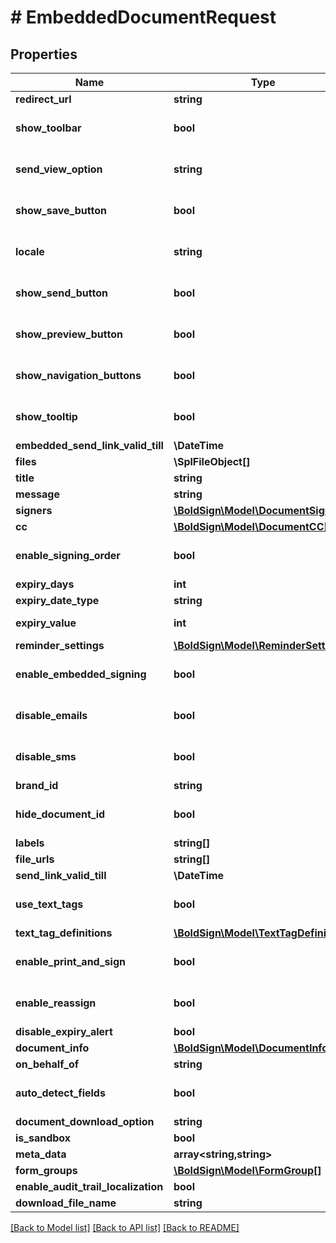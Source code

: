 # # EmbeddedDocumentRequest

## Properties

Name | Type | Description | Notes
------------ | ------------- | ------------- | -------------
**redirect_url** | **string** |  | [optional]
**show_toolbar** | **bool** |  | [optional] [default to false]
**send_view_option** | **string** |  | [optional] [default to 'PreparePage']
**show_save_button** | **bool** |  | [optional] [default to true]
**locale** | **string** |  | [optional] [default to 'EN']
**show_send_button** | **bool** |  | [optional] [default to true]
**show_preview_button** | **bool** |  | [optional] [default to true]
**show_navigation_buttons** | **bool** |  | [optional] [default to true]
**show_tooltip** | **bool** |  | [optional] [default to false]
**embedded_send_link_valid_till** | **\DateTime** |  | [optional]
**files** | **\SplFileObject[]** |  | [optional]
**title** | **string** |  | [optional]
**message** | **string** |  | [optional]
**signers** | [**\BoldSign\Model\DocumentSigner[]**](DocumentSigner.md) |  | [optional]
**cc** | [**\BoldSign\Model\DocumentCC[]**](DocumentCC.md) |  | [optional]
**enable_signing_order** | **bool** |  | [optional] [default to false]
**expiry_days** | **int** |  | [optional]
**expiry_date_type** | **string** |  | [optional]
**expiry_value** | **int** |  | [optional] [default to 60]
**reminder_settings** | [**\BoldSign\Model\ReminderSettings**](ReminderSettings.md) |  | [optional]
**enable_embedded_signing** | **bool** |  | [optional] [default to false]
**disable_emails** | **bool** |  | [optional] [default to false]
**disable_sms** | **bool** |  | [optional] [default to false]
**brand_id** | **string** |  | [optional]
**hide_document_id** | **bool** |  | [optional] [default to false]
**labels** | **string[]** |  | [optional]
**file_urls** | **string[]** |  | [optional]
**send_link_valid_till** | **\DateTime** |  | [optional]
**use_text_tags** | **bool** |  | [optional] [default to false]
**text_tag_definitions** | [**\BoldSign\Model\TextTagDefinition[]**](TextTagDefinition.md) |  | [optional]
**enable_print_and_sign** | **bool** |  | [optional] [default to false]
**enable_reassign** | **bool** |  | [optional] [default to true]
**disable_expiry_alert** | **bool** |  | [optional]
**document_info** | [**\BoldSign\Model\DocumentInfo[]**](DocumentInfo.md) |  | [optional]
**on_behalf_of** | **string** |  | [optional]
**auto_detect_fields** | **bool** |  | [optional] [default to false]
**document_download_option** | **string** |  | [optional]
**is_sandbox** | **bool** |  | [optional]
**meta_data** | **array<string,string>** |  | [optional]
**form_groups** | [**\BoldSign\Model\FormGroup[]**](FormGroup.md) |  | [optional]
**enable_audit_trail_localization** | **bool** |  | [optional]
**download_file_name** | **string** |  | [optional]

[[Back to Model list]](../../README.md#models) [[Back to API list]](../../README.md#endpoints) [[Back to README]](../../README.md)
